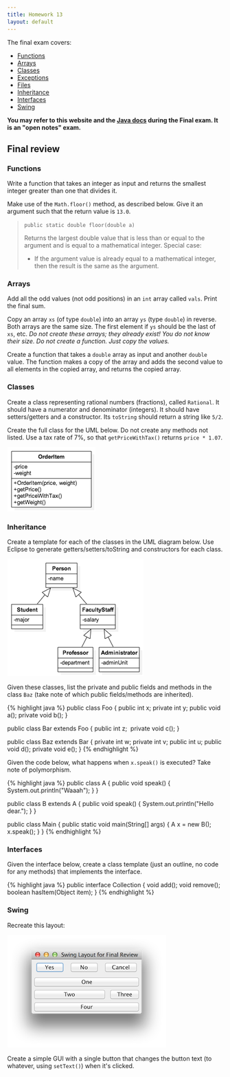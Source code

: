 ```yaml
---
title: Homework 13
layout: default
---
```


The final exam covers:

- [Functions](/lecture/functions.html)
- [Arrays](/lecture/arrays.html)
- [Classes](/lecture/classes.html)
- [Exceptions](/lecture/exceptions.html)
- [Files](/lecture/files.html)
- [Inheritance](/lecture/inheritance.html)
- [Interfaces](/lecture/interfaces.html)
- [Swing](/lecture/swing.html)

**You may refer to this website and the [Java docs](http://docs.oracle.com/javase/7/docs/api/allclasses-noframe.html) during the Final exam. It is an "open notes" exam.**

## Final review

### Functions

Write a function that takes an integer as input and returns the smallest integer greater than one that divides it.

Make use of the `Math.floor()` method, as described below. Give it an argument such that the return value is `13.0`.

> `public static double floor(double a)`
>
> Returns the largest double value that is less than or equal to the argument and is equal to a mathematical integer. Special case:
> 
> - If the argument value is already equal to a mathematical integer, then the result is the same as the argument. 

### Arrays

Add all the odd values (not odd positions) in an `int` array called `vals`. Print the final sum.

Copy an array `xs` (of type `double`) into an array `ys` (type `double`) in reverse. Both arrays are the same size. The first element if `ys` should be the last of `xs`, etc. *Do not create these arrays; they already exist! You do not know their size. Do not create a function. Just copy the values.*

Create a function that takes a `double` array as input and another `double` value. The function makes a copy of the array and adds the second value to all elements in the copied array, and returns the copied array.

### Classes

Create a class representing rational numbers (fractions), called `Rational`. It should have a numerator and denominator (integers). It should have setters/getters and a constructor. Its `toString` should return a string like `5/2`.

Create the full class for the UML below. Do not create any methods not listed. Use a tax rate of 7%, so that `getPriceWithTax()` returns `price * 1.07`.

![OrderItem](/images/orderitem.png)

### Inheritance

Create a template for each of the classes in the UML diagram below. Use Eclipse to generate getters/setters/toString and constructors for each class.

![Persons, students, etc.](/images/person-faculty-staff.png)

Given these classes, list the private and public fields and methods in the class `Baz` (take note of which public fields/methods are inherited).

{% highlight java %}
public class Foo {
  public int x;
  private int y;
  public void a();
  private void b();
}

public class Bar extends Foo {
  public int z;   private void c();
}

public class Baz extends Bar {
  private int w;
  private int v;
  public int u;
  public void d();
  private void e();
}
{% endhighlight %}

Given the code below, what happens when `x.speak()` is executed? Take note of polymorphism.

{% highlight java %}
public class A {
  public void speak() {
    System.out.println("Waaah");
  }
}

public class B extends A {
  public void speak() {
    System.out.println("Hello dear.");
  }
}

public class Main {
  public static void main(String[] args) {
    A x = new B();
    x.speak();
  }
}
{% endhighlight %}

### Interfaces

Given the interface below, create a class template (just an outline, no code for any methods) that implements the interface.

{% highlight java %}
public interface Collection {
  void add();
  void remove();
  boolean hasItem(Object item);
}
{% endhighlight %}

### Swing

Recreate this layout:

![Swing layout](/images/swing-layout-final-review.png)

Create a simple GUI with a single button that changes the button text (to whatever, using `setText()`) when it's clicked.

